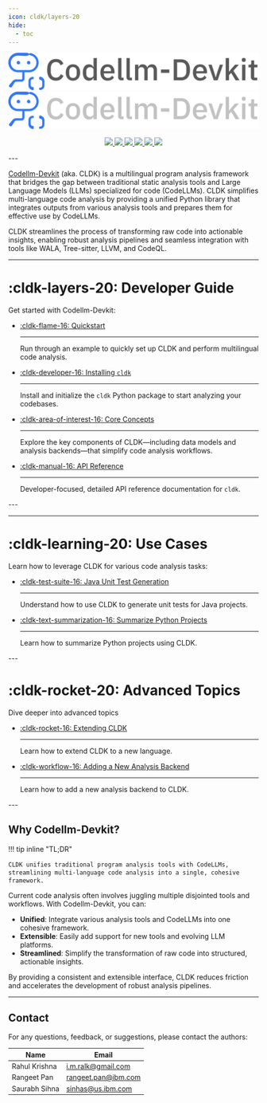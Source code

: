 ```yaml
---
icon: cldk/layers-20
hide:
  - toc
---
```


![CLDK](./assets/images/cldk-light.png#only-light)
![CLDK](./assets/images/cldk-dark.png#only-dark)

<p align='center'>
  <a href="https://arxiv.org/abs/2410.13007">
    <img src="https://img.shields.io/badge/arXiv-2410.13007-b31b1b?style=flat-square" />
  </a>
  <a href="https://www.python.org/downloads/release/python-3110/">
    <img src="https://img.shields.io/badge/python-3.11-blue?style=flat-square" />
  </a>
  <a href="https://opensource.org/licenses/Apache-2.0">
    <img src="https://img.shields.io/badge/License-Apache%202.0-green?style=flat-square" />
  </a>
  <a href="https://ibm.github.io/codellm-devkit/">
    <img src="https://img.shields.io/badge/GitHub%20Pages-Docs-blue?style=flat-square" />
  </a>
  <a href="https://badge.fury.io/py/cldk">
    <img src="https://img.shields.io/pypi/v/cldk?style=flat-square&label=codellm-devkit&color=blue" />
  </a>
  <a href="https://discord.gg/zEjz9YrmqN">
    <img src="https://dcbadge.limes.pink/api/server/https://discord.gg/zEjz9YrmqN?style=flat-square"/>
  </a>
</p>
---

[Codellm-Devkit](https://cldk.info) (aka. CLDK) is a multilingual program analysis framework that bridges the gap between traditional static analysis tools and Large Language Models (LLMs) specialized for code (CodeLLMs). CLDK simplifies multi-language code analysis by providing a unified Python library that integrates outputs from various analysis tools and prepares them for effective use by CodeLLMs.

CLDK streamlines the process of transforming raw code into actionable insights, enabling robust analysis pipelines and seamless integration with tools like WALA, Tree-sitter, LLVM, and CodeQL.

---

# :cldk-layers-20: Developer Guide

Get started with Codellm-Devkit:

<div class="grid cards" markdown>

- [:cldk-flame-16: Quickstart](quickstart.md)

    ---

    Run through an example to quickly set up CLDK and perform multilingual code analysis.

- [:cldk-developer-16: Installing `cldk`](installing.md)

    ---

    Install and initialize the `cldk` Python package to start analyzing your codebases.

- [:cldk-area-of-interest-16: Core Concepts](core-concepts/index.md)

    ---

    Explore the key components of CLDK—including data models and analysis backends—that simplify code analysis workflows.

- [:cldk-manual-16: API Reference](reference/index.md)

    ---

    Developer-focused, detailed API reference documentation for `cldk`.

</div>
---

---

# :cldk-learning-20: Use Cases

Learn how to leverage CLDK for various code analysis tasks:

<div class="grid cards" markdown>

- [:cldk-test-suite-16: Java Unit Test Generation](usecases/java/unit_test.md)

    ---

    Understand how to use CLDK to generate unit tests for Java projects.

- [:cldk-text-summarization-16: Summarize Python Projects](usecases/python/explain.md)

    ---

    Learn how to summarize Python projects using CLDK.

</div>
---

# :cldk-rocket-20: Advanced Topics

Dive deeper into advanced topics

<div class="grid cards" markdown>

- [:cldk-rocket-16: Extending CLDK](advanced/extending.md)

    ---

    Learn how to extend CLDK to a new language.

- [:cldk-workflow-16: Adding a New Analysis Backend](advanced/adding_backend.md)
  
    ---

    Learn how to add a new analysis backend to CLDK.

</div>
---

## Why Codellm-Devkit?

!!! tip inline "TL;DR"

    CLDK unifies traditional program analysis tools with CodeLLMs, streamlining multi-language code analysis into a single, cohesive framework.

Current code analysis often involves juggling multiple disjointed tools and workflows. With Codellm-Devkit, you can:

- **Unified**: Integrate various analysis tools and CodeLLMs into one cohesive framework.
- **Extensible**: Easily add support for new tools and evolving LLM platforms.
- **Streamlined**: Simplify the transformation of raw code into structured, actionable insights.

By providing a consistent and extensible interface, CLDK reduces friction and accelerates the development of robust analysis pipelines.

---

## Contact

For any questions, feedback, or suggestions, please contact the authors:

| Name           | Email                                    |
| -------------- | ---------------------------------------- |
| Rahul Krishna  | [i.m.ralk@gmail.com](mailto:imralk+oss@gmail.com) |
| Rangeet Pan    | [rangeet.pan@ibm.com](mailto:rangeet.pan@gmail.com) |
| Saurabh Sihna  | [sinhas@us.ibm.com](mailto:sinhas@us.ibm.com) |
